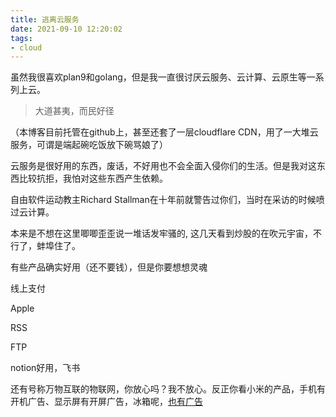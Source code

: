 ```yaml
---
title: 逃离云服务
date: 2021-09-10 12:20:02
tags:
- cloud
---
```

虽然我很喜欢plan9和golang，但是我一直很讨厌云服务、云计算、云原生等一系列上云。
<!-- more -->

>大道甚夷，而民好径

（本博客目前托管在github上，甚至还套了一层cloudflare CDN，用了一大堆云服务，可谓是端起碗吃饭放下碗骂娘了）

云服务是很好用的东西，废话，不好用也不会全面入侵你们的生活。但是我对这东西比较抗拒，我怕对这些东西产生依赖。

自由软件运动教主Richard Stallman在十年前就警告过你们，当时在采访的时候喷过云计算。



本来是不想在这里唧唧歪歪说一堆话发牢骚的, 这几天看到炒股的在吹元宇宙，不行了，蚌埠住了。

有些产品确实好用（还不要钱），但是你要想想灵魂

线上支付

Apple

RSS

FTP

notion好用，飞书

还有号称万物互联的物联网，你放心吗？我不放心。反正你看小米的产品，手机有开机广告、显示屏有开屏广告，冰箱呢，[也有广告](https://twitter.com/angrytoad2046/status/1442741400173428736)

